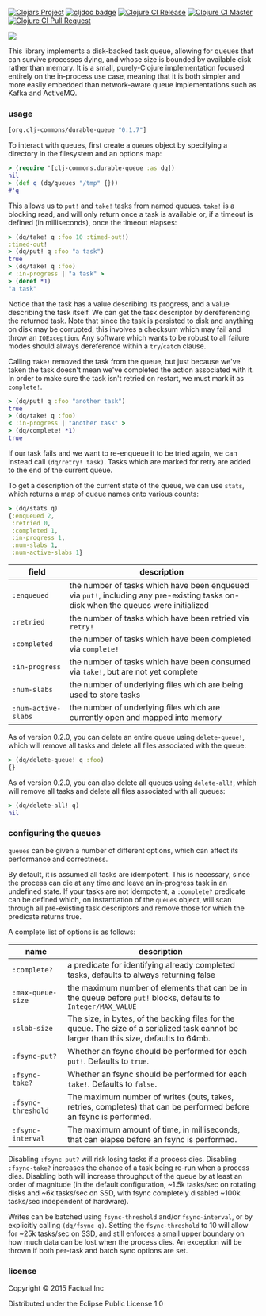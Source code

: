 [![Clojars Project](https://img.shields.io/clojars/v/org.clj-commons/durable-queue.svg)](https://clojars.org/org.clj-commons/durable-queue)
[![cljdoc badge](https://cljdoc.org/badge/org.clj-commons/durable-queue)](https://cljdoc.org/d/org.clj-commons/durable-queue)
[![Clojure CI Release](https://github.com/clj-commons/durable-queue/actions/workflows/test-and-release.yml/badge.svg)](https://github.com/clj-commons/durable-queue/actions/workflows/test-and-release.yml) [![Clojure CI Master](https://github.com/clj-commons/durable-queue/actions/workflows/test-and-snapshot.yml/badge.svg)](https://github.com/clj-commons/durable-queue/actions/workflows/test-and-snapshot.yml) [![Clojure CI Pull Request](https://github.com/clj-commons/durable-queue/actions/workflows/test.yml/badge.svg)](https://github.com/clj-commons/durable-queue/actions/workflows/test.yml)

![](docs/EasterIsland.jpg)

This library implements a disk-backed task queue, allowing for queues that can survive processes dying, and whose size is bounded by available disk rather than memory.  It is a small, purely-Clojure implementation focused entirely on the in-process use case, meaning that it is both simpler and more easily embedded than network-aware queue implementations such as Kafka and ActiveMQ.

### usage

```clj
[org.clj-commons/durable-queue "0.1.7"]
```

To interact with queues, first create a `queues` object by specifying a directory in the filesystem and an options map:

```clj
> (require '[clj-commons.durable-queue :as dq])
nil
> (def q (dq/queues "/tmp" {}))
#'q
```

This allows us to `put!` and `take!` tasks from named queues.  `take!` is a blocking read, and will only return once a task is available or, if a timeout is defined (in milliseconds), once the timeout elapses:

```clj
> (dq/take! q :foo 10 :timed-out!)
:timed-out!
> (dq/put! q :foo "a task")
true
> (dq/take! q :foo)
< :in-progress | "a task" >
> (deref *1)
"a task"
```

Notice that the task has a value describing its progress, and a value describing the task itself.  We can get the task descriptor by dereferencing the returned task.  Note that since the task is persisted to disk and anything on disk may be corrupted, this involves a checksum which may fail and throw an `IOException`.  Any software which wants to be robust to all failure modes should always dereference within a `try`/`catch` clause.

Calling `take!` removed the task from the queue, but just because we've taken the task doesn't mean we've completed the action associated with it.  In order to make sure the task isn't retried on restart, we must mark it as `complete!`.

```clj
> (dq/put! q :foo "another task")
true
> (dq/take! q :foo)
< :in-progress | "another task" >
> (dq/complete! *1)
true
```

If our task fails and we want to re-enqueue it to be tried again, we can instead call `(dq/retry! task)`.  Tasks which are marked for retry are added to the end of the current queue.

To get a description of the current state of the queue, we can use `stats`, which returns a map of queue names onto various counts:

```clj
> (dq/stats q)
{:enqueued 2,
 :retried 0,
 :completed 1,
 :in-progress 1,
 :num-slabs 1,
 :num-active-slabs 1}
```

| field | description |
|-------|-------------|
| `:enqueued` | the number of tasks which have been enqueued via `put!`, including any pre-existing tasks on-disk when the queues were initialized |
| `:retried` | the number of tasks which have been retried via `retry!` |
| `:completed` | the number of tasks which have been completed via `complete!` |
| `:in-progress` | the number of tasks which have been consumed via `take!`, but are not yet complete |
| `:num-slabs` | the number of underlying files which are being used to store tasks |
| `:num-active-slabs` | the number of underlying files which are currently open and mapped into memory |

As of version 0.2.0, you can delete an entire queue using `delete-queue!`, which will remove all tasks and delete all files associated with the queue:

```clj
> (dq/delete-queue! q :foo)
{}
```

As of version 0.2.0, you can also delete all queues using `delete-all!`, which will remove all tasks and delete all files associated with all queues:

```clj
> (dq/delete-all! q)
nil
```

### configuring the queues

`queues` can be given a number of different options, which can affect its performance and correctness.

By default, it is assumed all tasks are idempotent.  This is necessary, since the process can die at any time and leave an in-progress task in an undefined state.  If your tasks are not idempotent, a `:complete?` predicate can be defined which, on instantiation of the `queues` object, will scan through all pre-existing task descriptors and remove those for which the predicate returns true.

A complete list of options is as follows:

| name | description |
|------|-------------|
| `:complete?` | a predicate for identifying already completed tasks, defaults to always returning false |
| `:max-queue-size` | the maximum number of elements that can be in the queue before `put!` blocks, defaults to `Integer/MAX_VALUE`      |
| `:slab-size` | The size, in bytes, of the backing files for the queue.  The size of a serialized task cannot be larger than this size, defaults to 64mb. |
| `:fsync-put?` | Whether an fsync should be performed for each `put!`.  Defaults to `true`. |
| `:fsync-take?` | Whether an fsync should be performed for each `take!`.  Defaults to `false`. |
| `:fsync-threshold` | The maximum number of writes (puts, takes, retries, completes) that can be performed before an fsync is performed. |
| `:fsync-interval` | The maximum amount of time, in milliseconds, that can elapse before an fsync is performed. |

Disabling `:fsync-put?` will risk losing tasks if a process dies.  Disabling `:fsync-take?` increases the chance of a task being re-run when a process dies.  Disabling both will increase throughput of the queue by at least an order of magnitude (in the default configuration, ~1.5k tasks/sec on rotating disks and ~6k tasks/sec on SSD, with fsync completely disabled ~100k tasks/sec independent of hardware).

Writes can be batched using `fsync-threshold` and/or `fsync-interval`, or by explicitly calling `(dq/fsync q)`.  Setting the `fsync-threshold` to 10 will allow for ~25k tasks/sec on SSD, and still enforces a small upper boundary on how much data can be lost when the process dies.  An exception will be thrown if both per-task and batch sync options are set.

### license

Copyright © 2015 Factual Inc

Distributed under the Eclipse Public License 1.0
